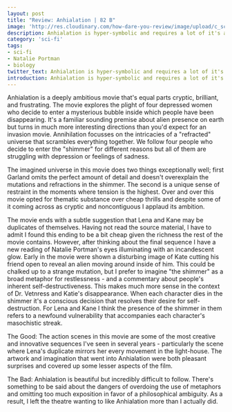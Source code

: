 ```yaml
---
layout: post
title: "Review: Anhialation | 82 B"
image: 'http://res.cloudinary.com/how-dare-you-review/image/upload/c_scale,h_399,w_760/v1528674428/_38aee3f0-266b-11e8-9f95-06a811d7e716.jpg'
description: Anhialation is hyper-symbolic and requires a lot of it's audience, and for the most part the ideas are worth it.
category: 'sci-fi'
tags: 
- sci-fi
- Natalie Portman
- biology
twitter_text: Anhialation is hyper-symbolic and requires a lot of it's audience, and for the most part the ideas are worth it.
introduction: Anhialation is hyper-symbolic and requires a lot of it's audience, and for the most part the ideas are worth it. 
---
```

Anhialation is a deeply ambitious movie that's equal parts cryptic, brilliant, and frustrating. The movie explores the plight of four depressed women who decide to enter a mysterious bubble inside which people have been disappearing. It's a familiar sounding premise about alien presence on earth but turns in much more interesting directions than you'd expect for an invasion movie. Annihilation focusses on the intricacies of a "refracted" universe that scrambles everything together. We follow four people who decide to enter the "shimmer" for different reasons but all of them are struggling with depression or feelings of sadness.

The imagined universe in this movie does two things exceptionally well; first Garland omits the perfect amount of detail and doesn't overexplain the mutations and refractions in the shimmer. The second is a unique sense of restraint in the moments where tension is the highest. Over and over this movie opted for thematic substance over cheap thrills and despite some of it coming across as cryptic and noncontiguous I applaud its ambition.

The movie ends with a subtle suggestion that Lena and Kane may be duplicates of themselves. Having not read the source material, I have to admit I found this ending to be a bit cheap given the richness the rest of the movie contains. However, after thinking about the final sequence I have a new reading of Natalie Portman's eyes illuminating with an incandescent glow. Early in the movie were shown a disturbing image of Kate cutting his friend open to reveal an alien moving around inside of him. This could be chalked up to a strange mutation, but I prefer to imagine "the shimmer" as a broad metaphor for restlessness - and a commentary about people's inherent self-destructiveness. This makes much more sense in the context of Dr. Vetnress and Katie's disappearance. When each character dies in the shimmer it's a conscious decision that resolves their desire for self-destruction. For Lena and Kane I think the presence of the shimmer in them refers to a newfound vulnerability that accompanies each character's masochistic streak.

The Good: The action scenes in this movie are some of the most creative and innovative sequences I've seen in several years - particularly the scene where Lena's duplicate mirrors her every movement in the light-house. The artwork and imagination that went into Anhialation were both pleasant surprises and covered up some lesser aspects of the film.

The Bad: Anhialation is beautiful but incredibly difficult to follow. There's something to be said about the dangers of overdoing the use of metaphors and omitting too much exposition in favor of a philosophical ambiguity. As a result, I left the theatre wanting to like Anhialation more than I actually did.